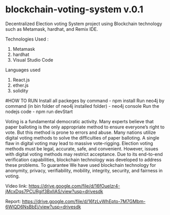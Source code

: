 # blockchain-voting-system v.0.1

 

Decentralized Election voting System project using Blockchain technology such as Metamask, hardhat, and Remix IDE.

Technologies Used :
1. Metamask
2. hardhat
3. Visual Studio Code

Languages used

1. React.js
2. ether.js
3. solidity




#HOW TO RUN
Install all packeges by command - npm install
Run neo4j by command (in bin folder of neo4j installed folder) - neo4j console 
Run the nodejs code - npm run devStart

Voting is a fundamental democratic activity. Many experts believe that paper balloting is the only appropriate method to ensure everyone’s right to vote. But this method is prone to errors and abuse. Many nations utilize digital voting methods to solve the difficulties of paper balloting. A single flaw in digital voting may lead to massive vote-rigging. Election voting methods must be legal, accurate, safe, and convenient. However, issues with digital voting methods may restrict acceptance. Due to its end-to-end verification capabilities, blockchain technology was developed to address these problems. To guarantee We have used blockchain technology for anonymity, privacy, verifiability, mobility, integrity, security, and fairness in voting.


Video link: https://drive.google.com/file/d/16fOuelzr4-jMcxDqs7PCURgif3BxlIAS/view?usp=drivesdk

Report: https://drive.google.com/file/d/16fzLvWhEpto-7M7GMbm-6WlQD6NsBbEj/view?usp=drivesdk



